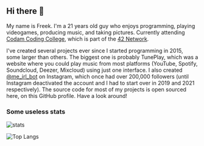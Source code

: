 ## Hi there 👋

My name is Freek. I'm a 21 years old guy who enjoys programming, playing videogames, producing music, and taking pictures. Currently attending [Codam Coding College](https://codam.nl/), which is part of the [42 Network](https://en.wikipedia.org/wiki/42_(school)).

I've created several projects ever since I started programming in 2015, some larger than others. The biggest one is probably TunePlay, which was a website where you could play music from most platforms (YouTube, Spotify, Soundcloud, Deezer, Mixcloud) using just one interface. I also created [@me_irl_bot](https://www.instagram.com/me.irl.bot) on Instagram, which once had over 200,000 followers (until Instagram deactivated the account and I had to start over in 2019 and 2021 respectively). The source code for most of my projects is open sourced here, on this GitHub profile. Have a look around!

### Some useless stats

![stats](https://github-readme-stats.vercel.app/api?username=freekbes&theme=dark&show_icons=true&count_private=true)

![Top Langs](https://github-readme-stats.vercel.app/api/top-langs/?username=freekbes&theme=dark&layout=compact&count_private=true)

<!--![Metrics](https://metrics.lecoq.io/W2Wizard) -->

<!--
**FreekBes/FreekBes** is a ✨ _special_ ✨ repository because its `README.md` (this file) appears on your GitHub profile.

Here are some ideas to get you started:

- 🔭 I’m currently working on ...
- 🌱 I’m currently learning ...
- 👯 I’m looking to collaborate on ...
- 🤔 I’m looking for help with ...
- 💬 Ask me about ...
- 📫 How to reach me: ...
- 😄 Pronouns: ...
- ⚡ Fun fact: ...
-->
